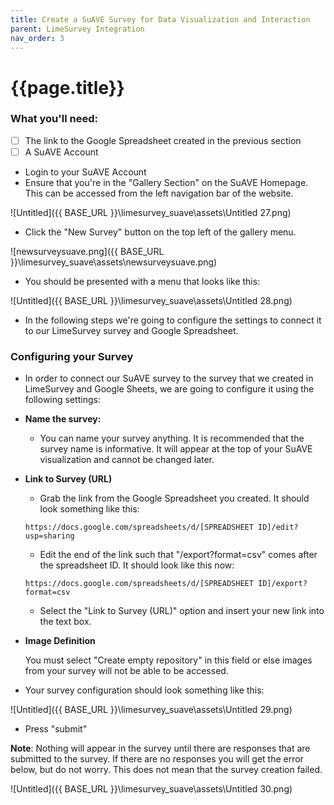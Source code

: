 ```yaml
---
title: Create a SuAVE Survey for Data Visualization and Interaction
parent: LimeSurvey Integration
nav_order: 3
---
```


# {{page.title}}

### What you'll need:

- [ ] The link to the Google Spreadsheet created in the previous section
- [ ] A SuAVE Account
- Login to your SuAVE Account
- Ensure that you're in the "Gallery Section" on the SuAVE Homepage. This can be accessed from the left navigation bar of the website.

![Untitled]({{ BASE_URL }}\limesurvey_suave\assets\Untitled 27.png)

- Click the "New Survey" button on the top left of the gallery menu.

![newsurveysuave.png]({{ BASE_URL }}\limesurvey_suave\assets\newsurveysuave.png)

- You should be presented with a menu that looks like this:

![Untitled]({{ BASE_URL }}\limesurvey_suave\assets\Untitled 28.png)

- In the following steps we're going to configure the settings to connect it to our LimeSurvey survey and Google Spreadsheet.

### Configuring your Survey

- In order to connect our SuAVE survey to the survey that we created in LimeSurvey and Google Sheets, we are going to configure it using the following settings:

- **Name the survey:**

  - You can name your survey anything. It is recommended that the survey name is informative. It will appear at the top of your SuAVE visualization and cannot be changed later.

- **Link to Survey (URL)**

  - Grab the link from the Google Spreadsheet you created. It should look something like this:

  ```
  https://docs.google.com/spreadsheets/d/[SPREADSHEET ID]/edit?usp=sharing
  ```

  - Edit the end of the link such that  "/export?format=csv" comes after the spreadsheet ID. It should look like this now:

  ```
  https://docs.google.com/spreadsheets/d/[SPREADSHEET ID]/export?format=csv
  ```

  - Select the "Link to Survey (URL)" option and insert your new link into the text box.

- **Image Definition**

  You must select "Create empty repository" in this field or else images from your survey will not be able to be accessed.

- Your survey configuration should look something like this:

![Untitled]({{ BASE_URL }}\limesurvey_suave\assets\Untitled 29.png)

- Press "submit"

**Note**: Nothing will appear in the survey until there are responses that are submitted to the survey. If there are no responses you will get the error below, but do not worry. This does not mean that the survey creation failed.

![Untitled]({{ BASE_URL }}\limesurvey_suave\assets\Untitled 30.png)